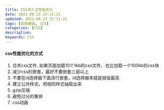 ```yaml
---
title: CSS深入之性能优化
date: 2021-08-23 22:11:21
updated: 2021-08-23 22:11:21
tags: [前端基础, CSS]
categories: [CSS]
description:
keywords: CSS
---
```


#### css性能优化的方式

1. 合并css文件, 如果页面加载10个1kb的css文件，也比加载一个100kb的css快
2. 减少css的嵌套，最好不要嵌套三层以上
3. 不要在id选择器下面进行嵌套，id选择器本就是层级最高
4. 建立公共样式，吧相同样式抽取出来
5. gzip压缩
6. 避免过分的重排
7. css动画